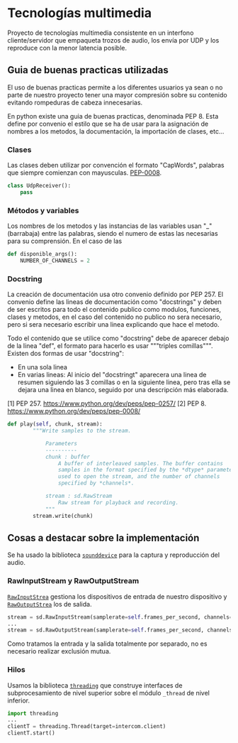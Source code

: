 # Tecnologías multimedia
Proyecto de tecnologías multimedia consistente en un interfono cliente/servidor que empaqueta trozos de audio, los envía por UDP y los reproduce con la menor latencia posible.

## Guia de buenas practicas utilizadas

El uso de buenas practicas permite a los diferentes usuarios ya sean o no parte de nuestro proyecto tener una mayor compresión sobre su contenido evitando rompeduras de cabeza innecesarias.

En python existe una guia de buenas practicas, denominada PEP 8. Esta define por convenio el estilo que se ha de usar para la asignación de nombres a los metodos, la documentación, la importacíón de clases, etc...


### Clases
Las clases deben utilizar por convención el formato "CapWords", palabras que siempre comienzan con mayusculas. [PEP-0008](https://www.python.org/dev/peps/pep-0008).

```python
class UdpReceiver():
    pass
```


### Métodos y variables
Los nombres de los metodos y las instancias de las variables usan "_" (barrabaja) entre las palabras, siendo el numero de estas las necesarias para su comprensión. En el caso de las 
```python
def disponible_args():
    NUMBER_OF_CHANNELS = 2
```


### Docstring
La creación de documentación usa otro convenio definido por PEP 257.
El convenio define las lineas de documentación como "docstrings" y deben de ser escritos para todo el contenido publico como modulos, funciones, clases y metodos, en el caso del contenido no publico no sera necesario, pero si sera necesario escribir una linea explicando que hace el metodo. 

Todo el contenido que se utilice como "docstring" debe de aparecer debajo de la linea "def", el formato para hacerlo es usar """triples comillas""". Existen dos formas de usar "docstring":
-   En una sola linea
-   En varias lineas: Al inicio del "docstringt" aparecera una linea de resumen siguiendo las 3 comillas o en la siguiente linea, pero tras ella se dejara una linea en blanco, seguido por una descripción más elaborada.



[1] PEP 257. <https://www.python.org/dev/peps/pep-0257/>
[2] PEP 8. <https://www.python.org/dev/peps/pep-0008/>

```python
def play(self, chunk, stream):
        """Write samples to the stream.

            Parameters
            ----------
            chunk : buffer
                A buffer of interleaved samples. The buffer contains
                samples in the format specified by the *dtype* parameter
                used to open the stream, and the number of channels
                specified by *channels*.

            stream : sd.RawStream
                Raw stream for playback and recording.
            """
        stream.write(chunk)
```

## Cosas a destacar sobre la implementación
Se ha usado la biblioteca [`sounddevice`](https://python-sounddevice.readthedocs.io/en/0.4.1/) para la captura y reproducción del audio.
### RawInputStream y RawOutputStream
[`RawInputStrea`](https://python-sounddevice.readthedocs.io/en/0.4.1/api/raw-streams.html#sounddevice.RawInputStream) gestiona los dispositivos de entrada de nuestro dispositivo y [`RawOutputStrea`](https://python-sounddevice.readthedocs.io/en/0.4.1/api/raw-streams.html#sounddevice.RawOutputStream) los de salida.
```python
stream = sd.RawInputStream(samplerate=self.frames_per_second, channels=self.number_of_channels, dtype='int16')
...
stream = sd.RawOutputStream(samplerate=self.frames_per_second, channels=self.number_of_channels, dtype='int16')
```
Como tratamos la entrada y la salida totalmente por separado, no es necesario realizar exclusión mutua.

### Hilos
Usamos la biblioteca [`threading`](https://docs.python.org/3.8/library/threading.html) que construye interfaces de subprocesamiento de nivel superior sobre el módulo `_thread` de nivel inferior.

```python
import threading
... 
clientT = threading.Thread(target=intercom.client)
clientT.start()
```
